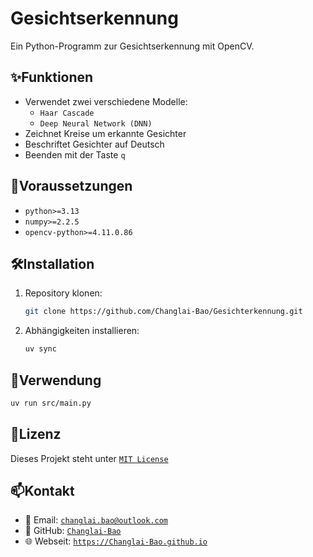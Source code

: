 # Gesichtserkennung

Ein Python-Programm zur Gesichtserkennung mit OpenCV.

## ✨Funktionen

- Verwendet zwei verschiedene Modelle:
  - `Haar Cascade`
  - `Deep Neural Network (DNN)`
- Zeichnet Kreise um erkannte Gesichter
- Beschriftet Gesichter auf Deutsch
- Beenden mit der Taste `q`

## 📁Voraussetzungen

- `python>=3.13`
- `numpy>=2.2.5`
- `opencv-python>=4.11.0.86`

## 🛠️Installation

1. Repository klonen:

   ```bash
   git clone https://github.com/Changlai-Bao/Gesichterkennung.git
   ```

2. Abhängigkeiten installieren:

   ```bash
   uv sync
   ```

## 🚀Verwendung

```bash
uv run src/main.py
```

## 📜Lizenz

Dieses Projekt steht unter [`MIT License`](LICENSE)

## 📫Kontakt

- 📧 Email: [`changlai.bao@outlook.com`](mailto:changlai.bao@outlook.com)
- 🐙 GitHub: [`Changlai-Bao`](https://github.com/Changlai-Bao)
- 🌐 Webseit: [`https://Changlai-Bao.github.io`](https://Changlai-Bao.github.io)
